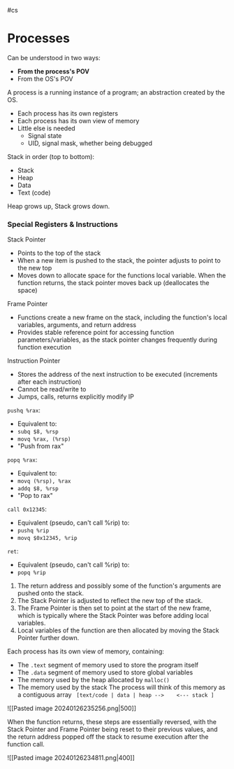 #cs 

# Processes

Can be understood in two ways:
- **From the process's POV** 
- From the OS's POV

A process is a running instance of a program; an abstraction created by the OS.

- Each process has its own registers
- Each process has its own view of memory
- Little else is needed
	- Signal state
	- UID, signal mask, whether being debugged

Stack in order (top to bottom):
- Stack
- Heap
- Data
- Text (code)

Heap grows up, Stack grows down.

### Special Registers & Instructions

Stack Pointer
- Points to the top of the stack
- When a new item is pushed to the stack, the pointer adjusts to point to the new top
- Moves down to allocate space for the functions local variable. When the function returns, the stack pointer moves back up (deallocates the space)

Frame Pointer
- Functions create a new frame on the stack, including the function's local variables, arguments, and return address
- Provides stable reference point for accessing function parameters/variables, as the stack pointer changes frequently during function execution

Instruction Pointer
- Stores the address of the next instruction to be executed (increments after each instruction)
- Cannot be read/write to
- Jumps, calls, returns explicitly modify IP

`pushq %rax`:
- Equivalent to:
- `subq $8, %rsp`
- `movq %rax, (%rsp)`
- "Push from rax"

`popq %rax`:
- Equivalent to:
- `movq (%rsp), %rax` 
- `addq $8, %rsp`
- "Pop to rax"

`call 0x12345`:
- Equivalent (pseudo, can't call %rip) to:
- `pushq %rip`
- `movq $0x12345, %rip`

`ret`:
- Equivalent (pseudo, can't call %rip) to:
- `popq %rip`


1. The return address and possibly some of the function's arguments are pushed onto the stack.
2. The Stack Pointer is adjusted to reflect the new top of the stack.
3. The Frame Pointer is then set to point at the start of the new frame, which is typically where the Stack Pointer was before adding local variables.
4. Local variables of the function are then allocated by moving the Stack Pointer further down.

Each process has its own view of memory, containing:

- The `.text` segment of memory used to store the program itself
- The `.data` segment of memory used to store global variables
- The memory used by the heap allocated by `malloc()` 
- The memory used by the stack
The process will think of this memory as a contiguous array ` [text/code | data | heap -->    <--- stack ]`

![[Pasted image 20240126235256.png|500]]

When the function returns, these steps are essentially reversed, with the Stack Pointer and Frame Pointer being reset to their previous values, and the return address popped off the stack to resume execution after the function call.

![[Pasted image 20240126234811.png|400]]


